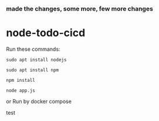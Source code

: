 ### made the changes, some more, few more changes
# node-todo-cicd

Run these commands:


`sudo apt install nodejs`


`sudo apt install npm`


`npm install`

`node app.js`

or Run by docker compose

test

